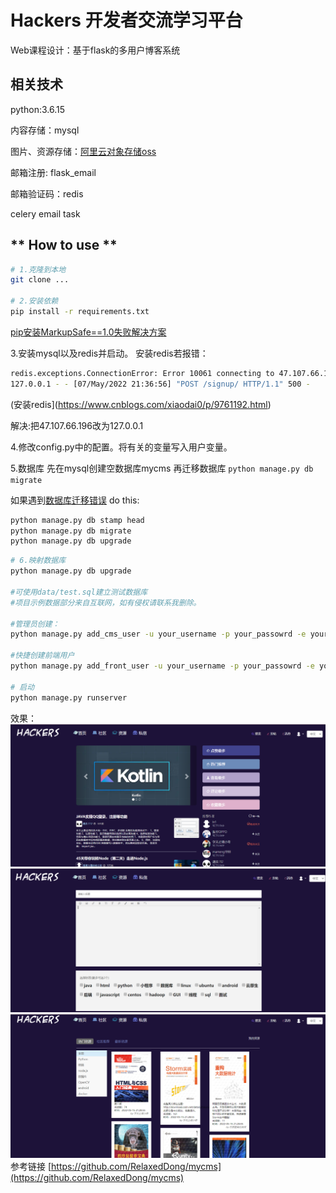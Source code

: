# Hackers 开发者交流学习平台
Web课程设计：基于flask的多用户博客系统
## 相关技术

python:3.6.15

内容存储：mysql

图片、资源存储：[阿里云对象存储oss](https://blog.csdn.net/Doudou_Mylove/article/details/107060228)

邮箱注册: flask_email 

邮箱验证码：redis

celery email task



## ** How to use **
```bash
# 1.克隆到本地
git clone ...

# 2.安装依赖
pip install -r requirements.txt
```
[pip安装MarkupSafe==1.0失败解决方案](https://blog.csdn.net/h106140873/article/details/104794744/)


3.安装mysql以及redis并启动。
安装redis若报错：
```bash
redis.exceptions.ConnectionError: Error 10061 connecting to 47.107.66.196:6379. 由于目标计算机积极拒绝，无法连接。.
127.0.0.1 - - [07/May/2022 21:36:56] "POST /signup/ HTTP/1.1" 500 -
```
(安装redis](https://www.cnblogs.com/xiaodai0/p/9761192.html)

解决:把47.107.66.196改为127.0.0.1


4.修改config.py中的配置。将有关的变量写入用户变量。


5.数据库
先在mysql创建空数据库mycms
再迁移数据库
`python manage.py db migrate`

如果遇到[数据库迁移错误](https://stackoverflow.com/questions/32798937/cant-migrate-or-upgrade-database-with-flask-migrate-alembic)
do this:

```bash
python manage.py db stamp head
python manage.py db migrate
python manage.py db upgrade

```

```bash
# 6.映射数据库
python manage.py db upgrade

#可使用data/test.sql建立测试数据库
#项目示例数据部分来自互联网，如有侵权请联系我删除。

#管理员创建：
python manage.py add_cms_user -u your_username -p your_passowrd -e your_email

#快捷创建前端用户
python manage.py add_front_user -u your_username -p your_passowrd -e your_email

# 启动
python manage.py runserver
```
效果：
![首页](pics/img.png)
![发帖](pics/img_1.png)
![资源](pics/img_2.png)
参考链接
[https://github.com/RelaxedDong/mycms](https://github.com/RelaxedDong/mycms)